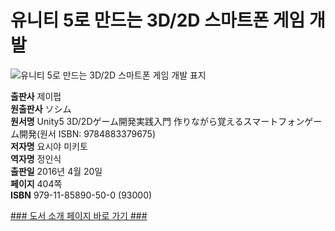   
# 유니티 5로 만드는 3D/2D 스마트폰 게임 개발
  
 ![유니티 5로 만드는 3D/2D 스마트폰 게임 개발 표지](http://image.yes24.com/momo/TopCate750/MidCate008/74977323.jpg)
  
**출판사** 제이펍  
**원출판사** ソシム   
**원서명** Unity5 3D/2Dゲーム開発実践入門 作りながら覚えるスマートフォンゲーム開発(원서 ISBN: 9784883379675)  
**저자명** 요시야 미키토  
**역자명** 정인식  
**출판일** 2016년 4월 20일  
**페이지** 404쪽  
**ISBN** 979-11-85890-50-0 (93000)  

[### 도서 소개 페이지 바로 가기 ###](http://jpub.tistory.com/563)  


